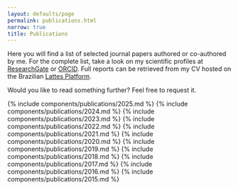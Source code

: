 ```yaml
---
layout: defaults/page
permalink: publications.html
narrow: true
title: Publications
---
```


Here you will find a list of selected journal papers authored or co-authored by me. For the complete list, take a look on my scientific profiles at [ResearchGate](https://www.researchgate.net/profile/Gustavo-Peixoto-De-Oliveira) or [ORCID](https://orcid.org/0000-0002-4042-3548). Full reports can be retrieved from my CV hosted on the Brazilian [Lattes Platform](http://lattes.cnpq.br/2612838955804083).

Would you like to read something further? Feel free to request it.

{% include components/publications/2025.md %}
{% include components/publications/2024.md %}
{% include components/publications/2023.md %}
{% include components/publications/2022.md %}
{% include components/publications/2021.md %}
{% include components/publications/2020.md %}
{% include components/publications/2019.md %}
{% include components/publications/2018.md %}
{% include components/publications/2017.md %}
{% include components/publications/2016.md %}
{% include components/publications/2015.md %}




